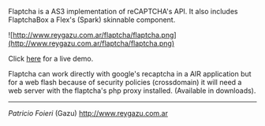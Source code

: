Flaptcha is a AS3 implementation of reCAPTCHA's API. It also includes FlaptchaBox a Flex's (Spark) skinnable component.

![http://www.reygazu.com.ar/flaptcha/flaptcha.png](http://www.reygazu.com.ar/flaptcha/flaptcha.png)

Click [here](http://www.reygazu.com.ar/flaptcha-demo.html) for a live demo.

Flaptcha can work directly with google's recaptcha in a AIR application but for a web flash because of security policies (crossdomain) it will need a web server with the flaptcha's php proxy installed. (Available in downloads).










---


_Patricio Foieri_ (Gazu)
http://www.reygazu.com.ar